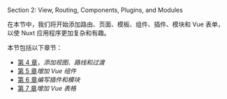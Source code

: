 Section 2: View, Routing, Components, Plugins, and Modules

在本节中，我们将开始添加路由、页面、模板、组件、插件、模块和 Vue 表单，以使 Nuxt 应用程序更加复杂和有趣。

本节包括以下章节：

*   [第 4 章](04.html)，*添加视图、路线和过渡*
*   [第 5 章](05.html)*增加 Vue 组件*
*   [第 6 章](06.html)*编写插件和模块*
*   [第 7 章](07.html)*增加 Vue 表格*